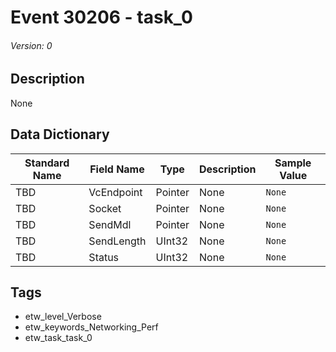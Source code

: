 # Event 30206 - task_0
###### Version: 0

## Description
None

## Data Dictionary
|Standard Name|Field Name|Type|Description|Sample Value|
|---|---|---|---|---|
|TBD|VcEndpoint|Pointer|None|`None`|
|TBD|Socket|Pointer|None|`None`|
|TBD|SendMdl|Pointer|None|`None`|
|TBD|SendLength|UInt32|None|`None`|
|TBD|Status|UInt32|None|`None`|

## Tags
* etw_level_Verbose
* etw_keywords_Networking_Perf
* etw_task_task_0
